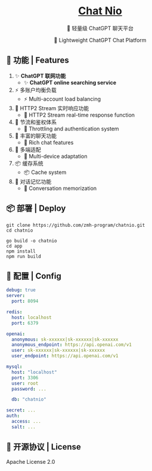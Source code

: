 <div align="center">

# [Chat Nio](https://nio.fystart.cn)

👋 轻量级 ChatGPT 聊天平台

👋 Lightweight ChatGPT Chat Platform

</div>

## 📝 功能 | Features
1. ✨ **ChatGPT 联网功能**
    - ✨ **ChatGPT online searching service**
2. ⚡ 多账户均衡负载
   - ⚡ Multi-account load balancing
3. 🎉 HTTP2 Stream 实时响应功能
   - 🎉 HTTP2 Stream real-time response function
4. 🚀 节流和鉴权体系
    - 🚀 Throttling and authentication system
5. 🌈 丰富的聊天功能
    - 🌈 Rich chat features
6. 🎨 多端适配
    - 🎨 Multi-device adaptation
7. 📦 缓存系统
    - 📦 Cache system
8. 🎈 对话记忆功能
    - 🎈 Conversation memorization

## 📦 部署 | Deploy
```shell
git clone https://github.com/zmh-program/chatnio.git
cd chatnio

go build -o chatnio
cd app
npm install
npm run build
```

## 🔨 配置 | Config
```yaml
debug: true
server:
  port: 8094

redis:
  host: localhost
  port: 6379

openai:
  anonymous: sk-xxxxxx|sk-xxxxxx|sk-xxxxxx
  anonymous_endpoint: https://api.openai.com/v1
  user: sk-xxxxxx|sk-xxxxxx|sk-xxxxxx
  user_endpoint: https://api.openai.com/v1

mysql:
  host: "localhost"
  port: 3306
  user: root
  password: ...

  db: "chatnio"

secret: ...
auth:
  access: ...
  salt: ...
```

## 📄 开源协议 | License
Apache License 2.0
